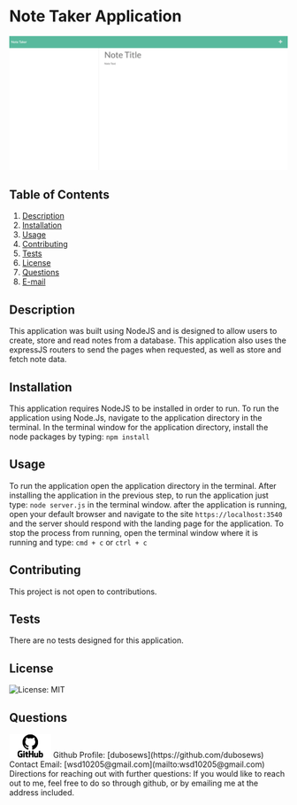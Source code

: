 # Note Taker Application
<img src="./img/noteTakerScreenshot.png"></img>
<br>

## Table of Contents
  1. [Description](#description) 
  2. [Installation](#installation)
  3. [Usage](#usage)  
  4. [Contributing](#contributing)
  5. [Tests](#tests)
  6. [License](#license)
  7. [Questions](#questions)
  8. [E-mail](#e-mail)

## Description
This application was built using NodeJS and is designed to allow users to create, store and read notes from a database. This application also uses the expressJS routers to send the pages when requested, as well as store and fetch note data. 

## Installation
This application requires NodeJS to be installed in order to run. To run the application using Node.Js, navigate to the application directory in the terminal. In the terminal window for the application directory, install the node packages by typing: ```npm install```

## Usage
To run the application open the application directory in the terminal. After installing the application in the previous step, to run the application just type: ```node server.js``` in the terminal window. after the application is running, open your default browser and navigate to the site ```https://localhost:3540``` and the server should respond with the landing page for the application. To stop the process from running, open the terminal window where it is running and type: ```cmd + c``` or ```ctrl + c```

## Contributing
This project is not open to contributions.

## Tests
There are no tests designed for this application.

## License
![License: MIT](https://img.shields.io/badge/License-MIT-yellow.svg)

## Questions
<img src="./img/githubLogo.png" style="width:15%">
Github Profile: [dubosews](https://github.com/dubosews)
Contact Email: [wsd10205@gmail.com](mailto:wsd10205@gmail.com)
Directions for reaching out with further questions:
    If you would like to reach out to me, feel free to do so through github, or by emailing me at the address included.
